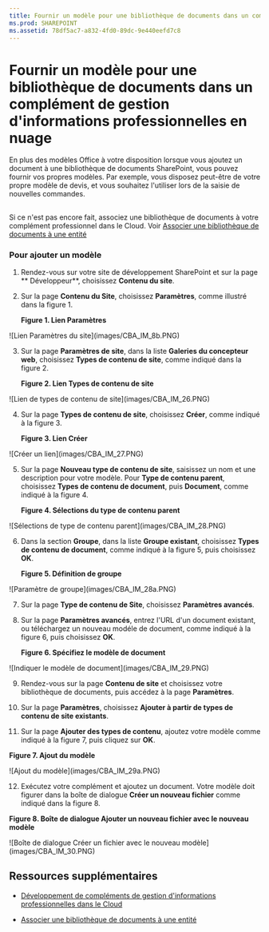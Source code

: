```yaml
---
title: Fournir un modèle pour une bibliothèque de documents dans un complément de gestion d'informations professionnelles en nuage
ms.prod: SHAREPOINT
ms.assetid: 78df5ac7-a832-4fd0-89dc-9e440eefd7c8
---
```



# Fournir un modèle pour une bibliothèque de documents dans un complément de gestion d'informations professionnelles en nuage
En plus des modèles Office à votre disposition lorsque vous ajoutez un document à une bibliothèque de documents SharePoint, vous pouvez fournir vos propres modèles. Par exemple, vous disposez peut-être de votre propre modèle de devis, et vous souhaitez l'utiliser lors de la saisie de nouvelles commandes.
## 

Si ce n'est pas encore fait, associez une bibliothèque de documents à votre complément professionnel dans le Cloud. Voir  [Associer une bibliothèque de documents à une entité](associate-a-document-library-with-an-entity.md)
  
    
    

### Pour ajouter un modèle


1. Rendez-vous sur votre site de développement SharePoint et sur la page ** Développeur**, choisissez **Contenu du site**.
    
  
2. Sur la page **Contenu du Site**, choisissez **Paramètres**, comme illustré dans la figure 1.
    
   **Figure 1. Lien Paramètres**

  

!\[Lien Paramètres du site](images/CBA_IM_8b.PNG)
  

  

  
3. Sur la page **Paramètres de site**, dans la liste **Galeries du concepteur web**, choisissez **Types de contenu de site**, comme indiqué dans la figure 2.
    
   **Figure 2. Lien Types de contenu de site**

  

!\[Lien de types de contenu de site](images/CBA_IM_26.PNG)
  

  

  
4. Sur la page **Types de contenu de site**, choisissez **Créer**, comme indiqué à la figure 3.
    
   **Figure 3. Lien Créer**

  

!\[Créer un lien](images/CBA_IM_27.PNG)
  

  

  
5. Sur la page **Nouveau type de contenu de site**, saisissez un nom et une description pour votre modèle. Pour **Type de contenu parent**, choisissez **Types de contenu de document**, puis **Document**, comme indiqué à la figure 4.
    
   **Figure 4. Sélections du type de contenu parent**

  

!\[Sélections de type de contenu parent](images/CBA_IM_28.PNG)
  

  

  
6. Dans la section **Groupe**, dans la liste **Groupe existant**, choisissez **Types de contenu de document**, comme indiqué à la figure 5, puis choisissez **OK**.
    
   **Figure 5. Définition de groupe**

  

!\[Paramètre de groupe](images/CBA_IM_28a.PNG)
  

  

  
7. Sur la page **Type de contenu de Site**, choisissez **Paramètres avancés**.
    
  
8. Sur la page **Paramètres avancés**, entrez l'URL d'un document existant, ou téléchargez un nouveau modéle de document, comme indiqué à la figure 6, puis choisissez **OK**.
    
   **Figure 6. Spécifiez le modèle de document**

  

!\[Indiquer le modèle de document](images/CBA_IM_29.PNG)
  

  

  
9. Rendez-vous sur la page **Contenu de site** et choisissez votre bibliothèque de documents, puis accédez à la page **Paramètres**.
    
  
10. Sur la page **Paramètres**, choisissez **Ajouter à partir de types de contenu de site existants**.
    
  
11. Sur la page **Ajouter des types de contenu**, ajoutez votre modèle comme indiqué à la figure 7, puis cliquez sur **OK**.
    
   **Figure 7. Ajout du modèle**

  

!\[Ajout du modèle](images/CBA_IM_29a.PNG)
  

  

  
12. Exécutez votre complément et ajoutez un document. Votre modèle doit figurer dans la boîte de dialogue **Créer un nouveau fichier** comme indiqué dans la figure 8.
    
   **Figure 8. Boîte de dialogue Ajouter un nouveau fichier avec le nouveau modèle**

  

!\[Boîte de dialogue Créer un fichier avec le nouveau modèle](images/CBA_IM_30.PNG)
  

  

  

## Ressources supplémentaires
<a name="bk_addresources"> </a>


-  [Développement de compléments de gestion d'informations professionnelles dans le Cloud](develop-cloud-business-add-ins.md)
    
  
-  [Associer une bibliothèque de documents à une entité](associate-a-document-library-with-an-entity.md)
    
  

